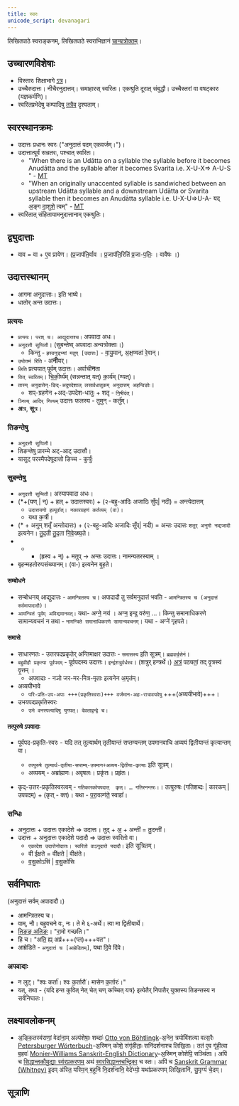 ```yaml
---
title: स्वरः
unicode_script: devanagari
---
```

लिखितपाठे स्वराङ्कनम्, लिखितपाठे स्वराभिज्ञानं [चान्यत्रोक्तम्](../../lekhanam/svara-chihnAni)।

## उच्चारणविशेषाः
- विस्तारः शिक्षाभागे [ऽत्र](../../shixaa/svaraH/)।
- उच्चैरुदात्तः। नीचैरनुदात्तम्। समाहारस् स्वरितः। एकश्रुति दूरात् संबुद्धौ। उच्चैस्तरां वा वषट्कारः (यज्ञकर्मणि)। 
- स्वरितप्रभेदेषु कम्पादिषु [तत्रैव](../../shixaa/svaraH/) दृश्यताम्।

## स्वरस्थानक्रमः
- उदात्तः प्रधानः स्वरः ("अनुदात्तं पदम् एकवर्जम्।")।
- उदात्तात्पूर्वं सन्नतरः, पश्चात् स्वरितः।  
    - "When there is an Udātta on a syllable the syllable before it becomes Anudātta and the syllable after it becomes Svarita  i.e. X-U-X=> A-U-S " - [MT](https://manasataramgini.files.wordpress.com/2008/09/svaras_new.pdf)
    - "When an originally unaccented syllable is sandwiched between an upstream Udātta syllable and a downstream Udātta or Svarita  syllable then it becomes an Anudātta syllable i.e. U-X-U=>U-A- यद् अ॒ङ्ग दा॒शुशे॒ त्वम्" - [MT](https://manasataramgini.files.wordpress.com/2008/09/svaras_new.pdf)
- स्वरितात् संहितायामनुदात्तानाम् एकश्रुतिः।

## द्व्युदात्ताः
- वाव = वा + ए॒व प्रायेण।  (प्र॒जाप॑ति॒र्वाव । प्र॒जाप॑ति॒रिति॑ प्र॒जा-प॒तिः॒ । वावैषः ।)

## उदात्तस्थानम्
- आगमा अनुदात्ताः। इति भाष्ये।
- धातोर् अन्त उदात्तः।

### प्रत्ययः
- `प्रत्ययः। परश् च। आद्युदात्तश्च।` अपवादा अधः।
- `अनुदत्तौ सुप्पितौ`। (सुबन्तेष्व् अपवादा अन्यत्रोक्ताः।)
  - किन्तु - `ह्रस्वनुड्भ्यां मतुप् [उदात्तः]` - वा॒यु॒मान्, अ॒क्ष॒ण्वता॑ रे॒वान्।
- `उपोत्तमं रिति` - अ**नी**यर्।
- `लिति` प्रत्ययात् पूर्वम् उदात्तः। अर्वाची**न**ता
- `तित् स्वरितम्`। चि॒की॒र्ष्य॑म् (सन्नन्तात् यत्) का॒र्य॑म् (ण्यत्)।
- `तास्य् अनुदात्तेन्-ङिद्-अदुपदेशाल् लसार्वधातुकम् अनुदात्तम् अहन्विङोः`।
  - शप्-ग्रहणेन +अद्-उपदेश-धातुः + शतृ - `नि॒षीद॑त्`।
- `ञ्नित्य् आदिर् नित्यम्` उदात्तः फलस्य -  तुमुन् - कर्तु॑म्।
- **अ**त्र, **सू**त्र।

### तिङन्तेषु
- `अनुदत्तौ सुप्पितौ`।
- तिङन्तेषु प्रारम्भे अट्-आट् उदात्तौ।
- यासुट् परस्मैपदेषूदात्तो ङिच्च - कुर्युः॑

### सुबन्तेषु
- `अनुदत्तौ सुप्पितौ`। अस्यापवादा अधः।
- (*+(यण् | न्) + हल् + उदात्तस्वरः) +  (२-बहु-आदिः अजादिः सुँप्| नदी) = अन्त्येदात्तम् 
  - `उदात्तयणो हल्पूर्वात्। नकारग्रहणं कर्तव्यम् (वा)।` 
  - यथा क॒र्त्री।
- (* + अनुम् शतृँ अन्तोदात्तः) + (२-बहु-आदिः अजादिः सुँप्| नदी) = अन्तः उदात्तः `शतुर् अनुमो नद्यजादी` इत्यनेन। तु॒द॒ती तु॒द॒ता नि॒वे॒ख्ष्य॒ते। 
- * +  (ह्रस्व +  न्) + मतुप् → अन्तः उदात्तः। नामन्यतरस्याम् ।
- बृहन्महतोरुपसंख्यानम्। (वा॰) इत्यनेन बृ॒ह॒ते।

#### सम्बोधने
- सम्बोधनय् आद्युदात्तः - `आमन्त्रितस्य च`। अपादादौ तु सर्वमनुदात्तं भवति - `आमन्त्रितस्य च (अनुदात्तं सर्वमापादादौ)`।
- `आमन्त्रितं पूर्वम् अविद्यमानवत्।` यथा- अग्ने॒ नय॑ । अग्न॒ इन्द्र॒ वरु॑ण॒ …। किन्तु समानाधिकरणे सामान्यवचनं न तथा - `नामन्त्रिते समानाधिकरणे सामान्यवचनम्`। यथा - अग्ने॑ गृहपते।

#### समासे
- साधारणतः - उत्तरपदप्रकृतेर् अन्तिमाक्षर उदात्तः - `समासस्य` इति सूत्रम्। `ब्रह्मवर्च॒सेन॑`।
- `बहुव्रीहौ प्रकृत्या पूर्वपदम्` - पूर्वपदस्य उदात्तः। `इन्द्र॑शत्रुर्वर्धस्व`। (शत्रुर् हन्त्रर्थे।) [अत्र॑](/vedAH/taittirIyam/saMhitA/bhaTTa-bhAskara-bhAShyam/2/5/) पठ्यतां॒ तद् वृ॒त्रस्य॑ वृ॒त्तम् ।
  - अपवादाः - नञो जर-मर-मित्र-मृताः इत्यनेन अ॒मृत॑म्।
- अव्ययीभावे
  - `परि-प्रति-उप-अपाः +++(प्रकृतिस्वराः)+++ वर्जमान-अहः-रात्रावयवेषु` +++(अव्ययीभावे)+++।
- उभयपदप्रकृतिस्वरः
  - `उभे वनस्पत्यादिषु युगपत्। देवताद्वन्द्वे च।`


#### तत्पुरुषे ऽपवादाः
- पूर्वपद-प्रकृति-स्वरः - यदि तत् तुल्यार्थम् तृतीयान्तं सप्तम्यन्तम् उपमानवाचि अव्ययं द्वितीयान्तं कृत्यान्तम् वा। 
  - `तत्पुरुषे तुल्यार्थ-तृतीया-सप्तम्य्-उपमान+अव्यय-द्वितीया-कृत्याः` इति सूत्रम्।
  - अव्ययम् - अब्रा॑ह्मणः। अवृषलः। प्रकृ॑तः। प्रहृ॑तः।

- कृद्-उत्तर-प्रकृतिस्वरत्वम् - `गतिकारकोपपदात्  कृत्। … गतिरनन्तरः।`। तत्पुरुषः (गतिशब्दः | कारकम् | उपपदम्) + (कृत् - क्त)। यथा - प॒रा॒वल्ग॑ते॒ स्वाहा᳚। 

### सन्धिः
- अनुदात्तः + उदात्तः एकादेशे => उदात्तः। तुद् +  अ॒ + अन्ती॑ = तु॒दन्ती॑।
- उदात्तः + अनुदात्तः एकादेशे पदादौ => उदात्तः स्वरितो वा।
  - `एकादेश उदात्तेनोदात्तः। स्वरितो वाऽनुदात्ते पदादौ।` इति सूत्रितम्।
  - वी ईक्षते = वी॑क्षते |  वीक्ष॑ते। 
  - व॒सु॒कोऽसि॑ | व॒सु॒को॑सि

## सर्वनिघातः
(अनुदात्तं सर्वम् अपादादौ।)

- आमन्त्रितस्य च।
- वाम्, नौ। बहुवचने वः, नः। ते मे ६-अर्थे। त्वा मा द्वितीयार्थे।
- [तिङङ् अतिङः](https://ashtadhyayi.github.io//sutra-details/?sutra=8.1.28)। "रा॒मो गच्छति।"
- हि च। "अति॒ ह्य् अप्र॑+++(प्ल)+++वत"।
- आम्रेडिते  - `अनुदात्तं च [आम्रेडितम्]`, यथा दि॒वे दि॑वे। 

### अपवादाः
- न लुट्। "श्वः कर्ता॑। श्वः क॒र्तारौ॑। मासेन क॒र्तारः॑।"
- यत्, तथा - {यदि हन्त कुवित् नेत् चेत् चण् कच्चित् यत्र} इत्येतैर् निपातैर् युक्तस्य तिङन्तस्य न सर्वनिघातः। 

## लक्ष्यावलोकनम्
- अ॒ङ्कि॒तस्व॑राणां॒ वेदा॑ना॒म् अल्प॑शेषाः॒ शब्दाः॑ [Otto von Böhtlingk](https://en.wikipedia.org/wiki/Otto_von_B%C3%B6htlingk)-अ॒नेन॒ त्रयो॑विंशत्या वत्स॒रैः [Petersburger Wörterbuch](https://www.sanskrit-lexicon.uni-koeln.de/scans/PWGScan/2020/web/index.php)-अ॒स्मिन् कोशे॒ संगृ॑हीताः॒ सनि॑दर्शनाश्च लिखि॒ताः। तत॑ ए॒व गृ॑ही॒त्वा ब॒हवः॑ [Monier-Williams Sanskrit-English Dictionary](https://www.sanskrit-lexicon.uni-koeln.de/scans/MWScan/2020/web/index.php)-अ॒स्मिन् कोशेपि॒ सञ्चि॑ताः। अपि॑ च [सिद्धान्तकौमु॒द्याः स्व॑रप्रकर॒णम्](https://drdhaval2785.github.io/siddhantakaumudi/#SK3650) अथ॑ [स्वरसिद्धान्तचन्द्रि॒का](https://archive.org/details/Svara-Siddhanta-Chandrika-Of-Srinivasa-Yajva-Sivaramakrishna-Sastri-1936-Annamalai-University) च स्तः। अपि॑ च [Sanskrit Grammar (Whitney)](https://en.wikisource.org/wiki/Sanskrit_Grammar_(Whitney)) इ॒दम् अ॑स्ति॒ यस्मि॒न् ब॒हूनि॑ नि॒दर्श॑नानि॒ वेदे॑भ्यो॒ यथा॑प्रकरणम् लिखि॒तानि॑, सु॒मृग्यं॑ चे॒दम्।


## सूत्राणि
<div class="spreadsheet" src="../svara-sUtrANi.toml" fullHeightWithRowsPerScreen=8></div>
